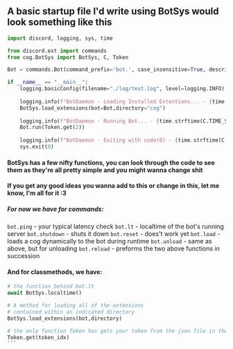 ## A basic startup file I'd write using BotSys would look something like this

```py
import discord, logging, sys, time

from discord.ext import commands
from cog.BotSys import BotSys, C, Token

Bot = commands.Bot(command_prefix='bot.', case_insensitive=True, description="Penis")

if __name__ == "__main__":
    logging.basicConfig(filename="./log/test.log", level=logging.INFO)
    
    logging.info(f"BotDaemon - Loading Installed Extentions... - {time.strftime(C.TIME_STR, time.localtime(time.time()))}")
    BotSys.load_extensions(bot=Bot,directory="cog")
    
    logging.info(f"BotDaemon - Running Bot... - {time.strftime(C.TIME_STR, time.localtime(time.time()))}")
    Bot.run(Token.get(2))
    
    logging.info(f"BotDaemon - Exiting with code(0) - {time.strftime(C.TIME_STR, time.localtime(time.time()))}")
    sys.exit(0) 
```

#### BotSys has a few nifty functions, you can look through the code to see them as they're all pretty simple and you might wanna change shit
#### If you get any good ideas you wanna add to this or change in this, let me know, I'm all for it :3

##### For now we have for commands:
`bot.ping` - your typical latency check
`bot.lt` - localtime of the bot's running server
`bot.shutdown` - shuts it down
`bot.reset` - does't work yet
`bot.load` - loads a cog dynamically to the bot during runtime
`bot.unload` - same as above, but for unloading
`bot.reload` - preforms the two above functions in succession

#### And for classmethods, we have:
````py
# the function behind bot.lt
await BotSys.localtime()

# A method for loading all of the extensions
# contained within an indicated directory
BotSys.load_extensions(bot,directory)

# the only function Token has gets your token from the json file in the data directory
Token.get(token_idx)
```
